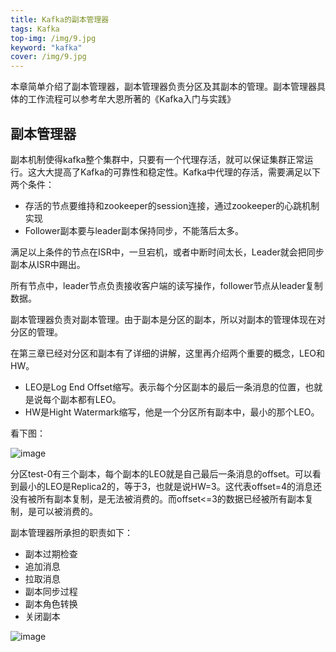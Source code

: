 ```yaml
---
title: Kafka的副本管理器
tags: Kafka
top-img: /img/9.jpg
keyword: "kafka"
cover: /img/9.jpg
---
```



本章简单介绍了副本管理器，副本管理器负责分区及其副本的管理。副本管理器具体的工作流程可以参考牟大恩所著的《Kafka入门与实践》

## 副本管理器

副本机制使得kafka整个集群中，只要有一个代理存活，就可以保证集群正常运行。这大大提高了Kafka的可靠性和稳定性。Kafka中代理的存活，需要满足以下两个条件：

*   存活的节点要维持和zookeeper的session连接，通过zookeeper的心跳机制实现
*   Follower副本要与leader副本保持同步，不能落后太多。

满足以上条件的节点在ISR中，一旦宕机，或者中断时间太长，Leader就会把同步副本从ISR中踢出。

所有节点中，leader节点负责接收客户端的读写操作，follower节点从leader复制数据。

副本管理器负责对副本管理。由于副本是分区的副本，所以对副本的管理体现在对分区的管理。

在第三章已经对分区和副本有了详细的讲解，这里再介绍两个重要的概念，LEO和HW。

*   LEO是Log End Offset缩写。表示每个分区副本的最后一条消息的位置，也就是说每个副本都有LEO。
*   HW是Hight Watermark缩写，他是一个分区所有副本中，最小的那个LEO。

看下图：

![image](http://upload-images.jianshu.io/upload_images/16241060-ee582b2718509fbe.jpg?imageMogr2/auto-orient/strip%7CimageView2/2/w/1240)

分区test-0有三个副本，每个副本的LEO就是自己最后一条消息的offset。可以看到最小的LEO是Replica2的，等于3，也就是说HW=3。这代表offset=4的消息还没有被所有副本复制，是无法被消费的。而offset<=3的数据已经被所有副本复制，是可以被消费的。

副本管理器所承担的职责如下：

*   副本过期检查
*   追加消息
*   拉取消息
*   副本同步过程
*   副本角色转换
*   关闭副本

![image](http://upload-images.jianshu.io/upload_images/16241060-55d26b05293d757f.jpg?imageMogr2/auto-orient/strip%7CimageView2/2/w/1240)
